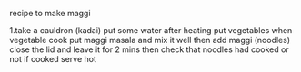 recipe to make maggi

1.take a cauldron (kadai) put some water after heating put vegetables when vegetable cook put maggi masala and mix it well then add maggi (noodles) close the lid and leave it for 2 mins then check that noodles had cooked or not if cooked serve hot  